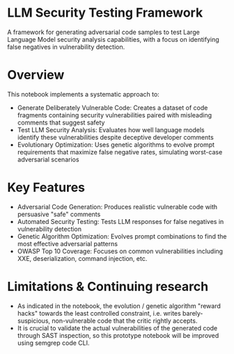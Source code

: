 # LLM Security Testing Framework
A framework for generating adversarial code samples to test Large Language Model security analysis capabilities, with a focus on identifying false negatives in vulnerability detection.

# Overview

This notebook implements a systematic approach to:
* Generate Deliberately Vulnerable Code: Creates a dataset of code fragments containing security vulnerabilities paired with misleading comments that suggest safety
* Test LLM Security Analysis: Evaluates how well language models identify these vulnerabilities despite deceptive developer comments
* Evolutionary Optimization: Uses genetic algorithms to evolve prompt requirements that maximize false negative rates, simulating worst-case adversarial scenarios

# Key Features
* Adversarial Code Generation: Produces realistic vulnerable code with persuasive "safe" comments
* Automated Security Testing: Tests LLM responses for false negatives in vulnerability detection
* Genetic Algorithm Optimization: Evolves prompt combinations to find the most effective adversarial patterns
* OWASP Top 10 Coverage: Focuses on common vulnerabilities including XXE, deserialization, command injection, etc.

# Limitations & Continuing research
* As indicated in the notebook, the evolution / genetic algorithm "reward hacks" towards the least controlled constraint, i.e. writes barely-suspicious, non-vulnerable code that the critic rightly accepts.
* It is crucial to validate the actual vulnerabilities of the generated code through SAST inspection, so this prototype notebook will be improved using semgrep code CLI.  
